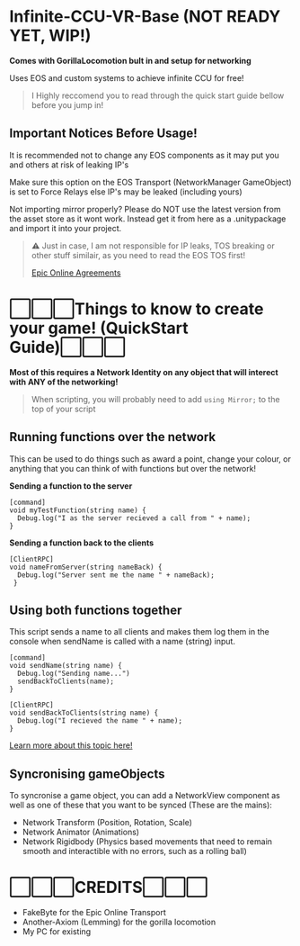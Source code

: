 # Infinite-CCU-VR-Base (NOT READY YET, WIP!)
**Comes with GorillaLocomotion bult in and setup for networking**

Uses EOS and custom systems to achieve infinite CCU for free!

> I Highly reccomend you to read through the quick start guide bellow before you jump in!

## Important Notices Before Usage!
It is recommended not to change any EOS components as it may put you and others at risk of leaking IP's

Make sure this option on the EOS Transport (NetworkManager GameObject) is set to Force Relays else IP's may be leaked (including yours)

Not importing mirror properly? Please do NOT use the latest version from the asset store as it wont work. Instead get it from here as a .unitypackage and import it into your project.

> ⚠️ Just in case, I am not responsible for IP leaks, TOS breaking or other stuff similair, as you need to read the EOS TOS first!
> 
> [Epic Online Agreements](https://dev.epicgames.com/en-US/services/terms/agreements)

# ⬜⬜⬜Things to know to create your game! (QuickStart Guide)⬜⬜⬜

**Most of this requires a Network Identity on any object that will interect with ANY of the networking!**

> When scripting, you will probably need to add ```using Mirror;``` to the top of your script

## Running functions over the network
This can be used to do things such as award a point, change your colour, or anything that you can think of with functions but over the network!

**Sending a function to the server**

```
[command]
void myTestFunction(string name) {
  Debug.log("I as the server recieved a call from " + name);
}
```

**Sending a function back to the clients**

```
[ClientRPC]
void nameFromServer(string nameBack) {
  Debug.log("Server sent me the name " + nameBack);
 }
```

## Using both functions together
This script sends a name to all clients and makes them log them in the console when sendName is called with a name (string) input.
```
[command]
void sendName(string name) {
  Debug.log("Sending name...")
  sendBackToClients(name);
}

[ClientRPC]
void sendBackToClients(string name) {
  Debug.log("I recieved the name " + name);
}
```

[Learn more about this topic here!](https://mirror-networking.gitbook.io/docs/guides/communications/remote-actions)

## Syncronising gameObjects


To syncronise a game object, you can add a NetworkView component as well as one of these that you want to be synced (These are the mains):
- Network Transform (Position, Rotation, Scale)
- Network Animator (Animations)
- Network Rigidbody (Physics based movements that need to remain smooth and interactible with no errors, such as a rolling ball)

# ⬜⬜⬜CREDITS⬜⬜⬜
- FakeByte for the Epic Online Transport
- Another-Axiom (Lemming) for the gorilla locomotion
- My PC for existing
